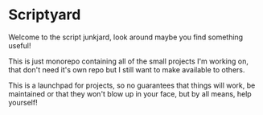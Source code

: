 # Scriptyard

Welcome to the script junkjard, look around maybe you find something useful!

This is just monorepo containing all of the small projects I'm working on, that don't need it's own repo but I still want to make available to others.

This is a launchpad for projects, so no guarantees that things will work, be maintained or that they won't blow up in your face, but by all means, help yourself!
